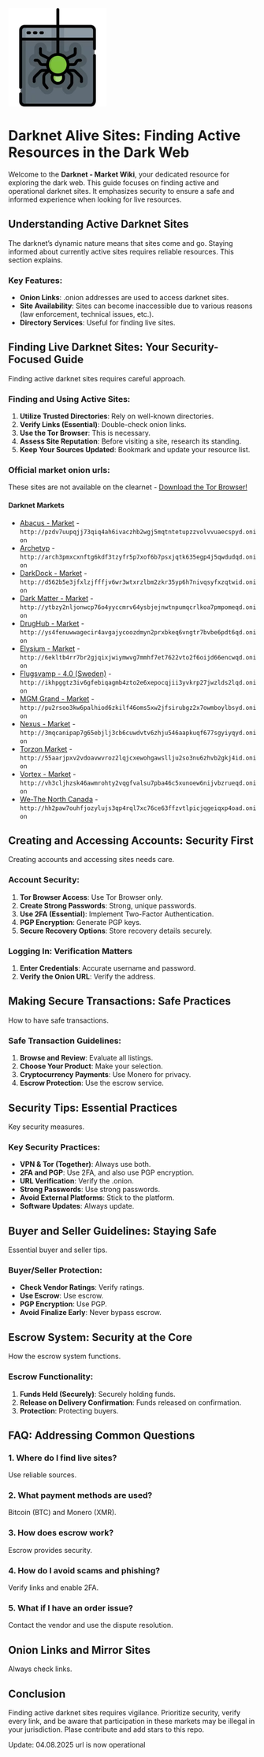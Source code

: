 <img src="/static/light.webp" width="200">

# Darknet Alive Sites: Finding Active Resources in the Dark Web

Welcome to the **Darknet - Market Wiki**, your dedicated resource for exploring the dark web. This guide focuses on finding active and operational darknet sites. It emphasizes security to ensure a safe and informed experience when looking for live resources.

## Understanding Active Darknet Sites

The darknet’s dynamic nature means that sites come and go. Staying informed about currently active sites requires reliable resources. This section explains.

### Key Features:
-   **Onion Links**: .onion addresses are used to access darknet sites.
-   **Site Availability**: Sites can become inaccessible due to various reasons (law enforcement, technical issues, etc.).
-   **Directory Services**: Useful for finding live sites.

## Finding Live Darknet Sites: Your Security-Focused Guide

Finding active darknet sites requires careful approach.

### Finding and Using Active Sites:
1.  **Utilize Trusted Directories**: Rely on well-known directories.
2.  **Verify Links (Essential)**: Double-check onion links.
3.  **Use the Tor Browser**: This is necessary.
4.  **Assess Site Reputation**: Before visiting a site, research its standing.
5.  **Keep Your Sources Updated**: Bookmark and update your resource list.

### Official market onion urls:
These sites are not available on the clearnet - [Download the Tor Browser!](https://www.torproject.org/download/)

#### Darknet Markets

*   [Abacus - Market](http://pzdv7uupqjj73qiq4ah6ivaczhb2wgj5mqtntetupzzvolvvuaecspyd.onion) - `http://pzdv7uupqjj73qiq4ah6ivaczhb2wgj5mqtntetupzzvolvvuaecspyd.onion`
*   [Archetyp](@archetyp) - `http://arch3pmxcxnftg6kdf3tzyfr5p7xof6b7psxjqtk635egp4j5qwdudqd.onion`
*   [DarkDock - Market](http://d562b5e3jfxlzjfffjv6wr3wtxrzlbm2zkr35yp6h7nivqsyfxzqtwid.onion) - `http://d562b5e3jfxlzjfffjv6wr3wtxrzlbm2zkr35yp6h7nivqsyfxzqtwid.onion`
*   [Dark Matter - Market](http://ytbzy2nljonwcp76o4yyccmrv64ysbjejnwtnpumqcrlkoa7pmpomeqd.onion) - `http://ytbzy2nljonwcp76o4yyccmrv64ysbjejnwtnpumqcrlkoa7pmpomeqd.onion`
*   [DrugHub - Market](http://ys4fenuwwagecir4avgajycoozdmyn2prxbkeq6vngtr7bvbe6pdt6qd.onion) - `http://ys4fenuwwagecir4avgajycoozdmyn2prxbkeq6vngtr7bvbe6pdt6qd.onion`
*   [Elysium - Market](http://6ekltb4rr7br2gjqixjwiymwvg7mmhf7et7622vto2f6oijd66encwqd.onion) - `http://6ekltb4rr7br2gjqixjwiymwvg7mmhf7et7622vto2f6oijd66encwqd.onion`
*   [Flugsvamp - 4.0 (Sweden)](http://ikhpggtz3iv6gfebiqagmb4zto2e6xepocqjii3yvkrp27jwzlds2lqd.onion) - `http://ikhpggtz3iv6gfebiqagmb4zto2e6xepocqjii3yvkrp27jwzlds2lqd.onion`
*   [MGM Grand - Market](http://pu2rsoo3kw6palhiod6zkilf46oms5xw2jfsirubgz2x7owmboylbsyd.onion) - `http://pu2rsoo3kw6palhiod6zkilf46oms5xw2jfsirubgz2x7owmboylbsyd.onion`
*   [Nexus - Market](http://3mqcanipap7g65ebjlj3cb6cuwdvtv6zhju546aapkuqf677sgyiyqyd.onion) - `http://3mqcanipap7g65ebjlj3cb6cuwdvtv6zhju546aapkuqf677sgyiyqyd.onion`
*   [Torzon Market](http://55aarjpxv2vdoavwvroz2lqjcxewohgawsllju2so3nu6zhvb2gkj4id.onion) - `http://55aarjpxv2vdoavwvroz2lqjcxewohgawsllju2so3nu6zhvb2gkj4id.onion`
*   [Vortex - Market](http://vh3cljhzsk46awmrohty2vqgfvalsu7pba46c5xunoew6nijvbzrueqd.onion) - `http://vh3cljhzsk46awmrohty2vqgfvalsu7pba46c5xunoew6nijvbzrueqd.onion`
*   [We-The North Canada](http://hh2paw7ouhfjozylujs3qp4rql7xc76ce63ffzvtlpicjqgeiqxp4oad.onion) - `http://hh2paw7ouhfjozylujs3qp4rql7xc76ce63ffzvtlpicjqgeiqxp4oad.onion`

## Creating and Accessing Accounts: Security First

Creating accounts and accessing sites needs care.

### Account Security:
1.  **Tor Browser Access**: Use Tor Browser only.
2.  **Create Strong Passwords**: Strong, unique passwords.
3.  **Use 2FA (Essential)**: Implement Two-Factor Authentication.
4.  **PGP Encryption**: Generate PGP keys.
5.  **Secure Recovery Options**: Store recovery details securely.

### Logging In: Verification Matters
1.  **Enter Credentials**: Accurate username and password.
2.  **Verify the Onion URL**: Verify the address.

## Making Secure Transactions: Safe Practices

How to have safe transactions.

### Safe Transaction Guidelines:
1.  **Browse and Review**: Evaluate all listings.
2.  **Choose Your Product**: Make your selection.
3.  **Cryptocurrency Payments**: Use Monero for privacy.
4.  **Escrow Protection**: Use the escrow service.

## Security Tips: Essential Practices

Key security measures.

### Key Security Practices:
-   **VPN & Tor (Together)**: Always use both.
-   **2FA and PGP**: Use 2FA, and also use PGP encryption.
-   **URL Verification**: Verify the .onion.
-   **Strong Passwords**: Use strong passwords.
-   **Avoid External Platforms**: Stick to the platform.
-   **Software Updates**: Always update.

## Buyer and Seller Guidelines: Staying Safe

Essential buyer and seller tips.

### Buyer/Seller Protection:
-   **Check Vendor Ratings**: Verify ratings.
-   **Use Escrow**: Use escrow.
-   **PGP Encryption**: Use PGP.
-   **Avoid Finalize Early**: Never bypass escrow.

## Escrow System: Security at the Core

How the escrow system functions.

### Escrow Functionality:
1.  **Funds Held (Securely)**: Securely holding funds.
2.  **Release on Delivery Confirmation**: Funds released on confirmation.
3.  **Protection**: Protecting buyers.

## FAQ: Addressing Common Questions

### 1. Where do I find live sites?
Use reliable sources.

### 2. What payment methods are used?
Bitcoin (BTC) and Monero (XMR).

### 3. How does escrow work?
Escrow provides security.

### 4. How do I avoid scams and phishing?
Verify links and enable 2FA.

### 5. What if I have an order issue?
Contact the vendor and use the dispute resolution.

## Onion Links and Mirror Sites

Always check links.

## Conclusion

Finding active darknet sites requires vigilance. Prioritize security, verify every link, and be aware that participation in these markets may be illegal in your jurisdiction.
Plase contribute and add stars to this repo.









Update:  04.08.2025 url is now operational